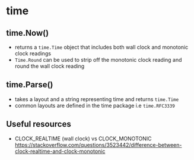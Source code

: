 # time

## time.Now()
- returns a `time.Time` object that includes both wall clock and monotonic clock readings
- `Time.Round` can be used to strip off the monotonic clock reading and round the wall clock reading

## time.Parse()
- takes a layout and a string representing time and returns `time.Time`
- common layouts are defined in the time package i.e `time.RFC3339`



## Useful resources
- CLOCK_REALTIME (wall clock) vs CLOCK_MONOTONIC https://stackoverflow.com/questions/3523442/difference-between-clock-realtime-and-clock-monotonic